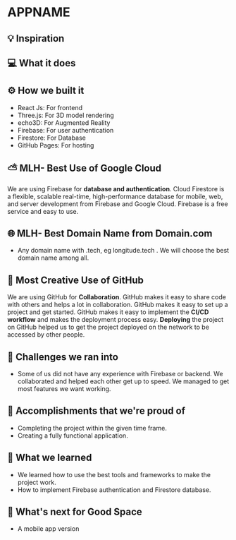 # APPNAME

## 💡 Inspiration

## 💻 What it does

## ⚙️ How we built it

- React Js: For frontend
- Three.js: For 3D model rendering
- echo3D: For Augmented Reality
- Firebase: For user authentication
- Firestore: For Database
- GitHub Pages: For hosting

## ⛅ MLH- Best Use of Google Cloud

We are using Firebase for **database and authentication**. Cloud Firestore is a flexible, scalable real-time, high-performance database for mobile, web, and server development from Firebase and Google Cloud. Firebase is a free service and easy to use.

## 🌐 MLH- Best Domain Name from Domain.com

- Any domain name with .tech, eg longitude.tech . We will choose the best domain name among all.

## 🤼 Most Creative Use of GitHub

We are using GitHub for **Collaboration**. GitHub makes it easy to share code with others and helps a lot in collaboration. GitHub makes it easy to set up a project and get started. GitHub makes it easy to implement the **CI/CD workflow** and makes the deployment process easy. **Deploying** the project on GitHub helped us to get the project deployed on the network to be accessed by other people.

## 🧠 Challenges we ran into

- Some of us did not have any experience with Firebase or backend. We collaborated and helped each other get up to speed. We managed to get most features we want working.

## 🏅 Accomplishments that we're proud of

- Completing the project within the given time frame.
- Creating a fully functional application.

## 📖 What we learned

- We learned how to use the best tools and frameworks to make the project work.
- How to implement Firebase authentication and Firestore database.

## 🚀 What's next for Good Space

- A mobile app version
